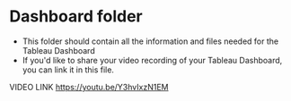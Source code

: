 # Dashboard folder

- This folder should contain all the information and files needed for the Tableau Dashboard
- If you'd like to share your video recording of your Tableau Dashboard, you can link it in this file.

VIDEO LINK https://youtu.be/Y3hvIxzN1EM